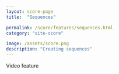 ```yaml
---
layout: score-page
title:  "Sequences"

permalink: /score/features/sequences.html
category: "site-score"

image: /assets/score.png
description: "Creating sequences"
---
```


Video feature
